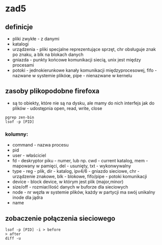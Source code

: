 # zad5

## definicje
- pliki zwykłe - z danymi
- katalogi
- urządzenia - pliki specjalne reprezentujące sprzęt, chr obsługuje znak po znaku, a blk na blokach danych
- gniazda - punkty końcowe komunikacji siecią, unix jest między procesami
- potoki - jednokierunkowe kanały komunikacji międzyprocesowej, fifo - nazwane w systemie plikóœ, pipe - nienazwane w kernelu

## zasoby plikopodobne firefoxa
- są to obiekty, które nie są na dysku, ale mamy do nich interfejs jak do plików - udostępnia open, read, write, close

```
pgrep zen-bin
lsof -p [PID]
```

### kolumny:
- command - nazwa procesu
- pid
- user - właściciel
- fd - deskryptor piku - numer, lub np. cwd - current katalog, mem - mapowany w pamięci, del - usunięty, txt - wykonwywalny
- type - reg - plik, dir - katalog, ipv4/6 - gniazdo sieciowe, chr - urządzenie znakowe, blk - blokowe, fifo/pipe - potoki komunikacji
- device - block device, w którym jest plik (major,minor)
- size/off - rozmiar/ilość danych w buforze dla sieciowych
- node - nr węzła w systemie plików, każdy w partycji ma swój unikalny inode dla jądra
- name

## zobaczenie połączenia sieciowego
```
lsof -p [PID] -i > before
> after
diff -u 
```
